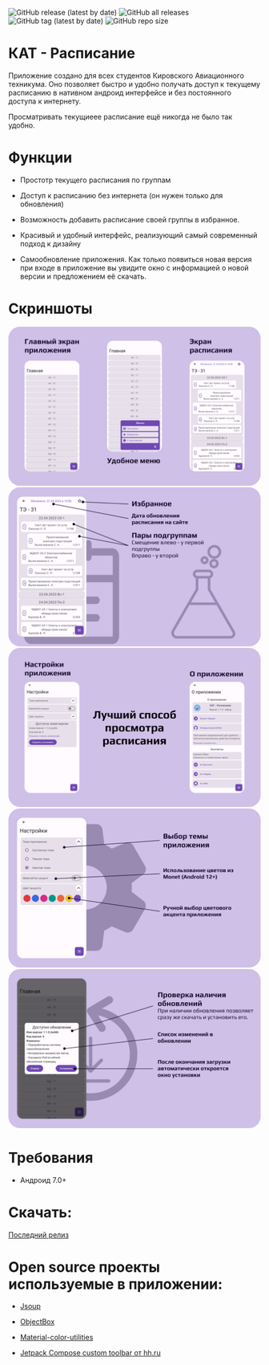 <img alt="GitHub release (latest by date)" src="https://img.shields.io/github/downloads/B1ays/KAT-Timetable/latest/total?style=for-the-badge"> <img alt="GitHub all releases" src="https://img.shields.io/github/downloads/B1ays/KAT-Timetable/total?style=for-the-badge"> <img alt="GitHub tag (latest by date)" src="https://img.shields.io/github/v/tag/B1ays/KAT-Timetable?label=Latest%20version&style=for-the-badge"> <img alt="GitHub repo size" src="https://img.shields.io/github/repo-size/B1ays/KAT-Timetable?style=for-the-badge">

# **КАТ - Расписание**

Приложение создано для всех студентов Кировского Авиационного техникума. Оно позволяет быстро и удобно получать доступ к текущему расписанию в нативном андроид интерфейсе и без постоянного доступа к интернету.

Просматривать текущиеее расписание ещё никогда не было так удобно.

# **Функции**

* Простотр текущего расписания по группам

* Доступ к расписанию без интернета (он нужен только для обновления)

* Возможность добавить расписание своей группы в избранное.

* Красивый и удобный интерфейс, реализующий самый современный подход к дизайну

* Самообновление приложения. Как только появиться новая версия при входе в приложение вы увидите окно с информацией о новой версии и предложением её скачать.

# **Скриншоты**

<a href="https://ibb.co/3kNtq3q"><img src="https://raw.githubusercontent.com/B1ays/KAT-Timetable/Stable/images/Promo1.png" border="0"></a>
<a href="https://ibb.co/3kNtq3q"><img src="https://raw.githubusercontent.com/B1ays/KAT-Timetable/Stable/images/Promo2.png" border="0"></a>
<a href="https://ibb.co/3kNtq3q"><img src="https://raw.githubusercontent.com/B1ays/KAT-Timetable/Stable/images/Promo3.png" border="0"></a>
<a href="https://ibb.co/3kNtq3q"><img src="https://raw.githubusercontent.com/B1ays/KAT-Timetable/Stable/images/Promo4.png" border="0"></a>
<a href="https://ibb.co/3kNtq3q"><img src="https://raw.githubusercontent.com/B1ays/KAT-Timetable/Stable/images/Promo5.png" border="0"></a>

# **Требования**

* Андроид 7.0+

# **Скачать:**

[Последний релиз](https://github.com/B1ays/KATTimetable/releases/tag/1.1.0_build3)

# **Open source проекты используемые в приложении:**

* [Jsoup](https://github.com/jhy/jsoup)

* [ObjectBox](https://github.com/objectbox)

* [Material-color-utilities](https://github.com/material-foundation/material-color-utilities)

* [Jetpack Compose custom toolbar от hh.ru](https://github.com/hhru/hh-histories-compose-custom-toolbar)
